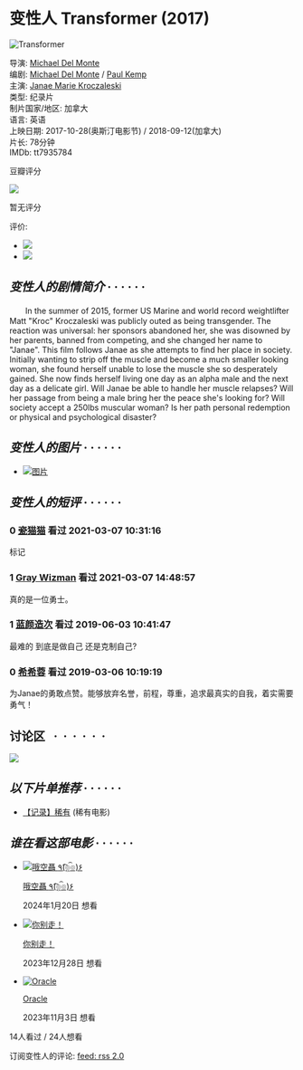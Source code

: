 # 变性人 Transformer (2017)

![Transformer](https://img3.doubanio.com/view/photo/s_ratio_poster/public/p2540025042.webp)

导演: [Michael Del Monte](/subject_search?search_text=Michael%20Del%20Monte)  
编剧: [Michael Del Monte](/subject_search?search_text=Michael%20Del%20Monte) / [Paul Kemp](/subject_search?search_text=Paul%20Kemp)  
主演: [Janae Marie Kroczaleski](/subject_search?search_text=Janae%20Marie%20Kroczaleski)  
类型: 纪录片  
制片国家/地区: 加拿大  
语言: 英语  
上映日期: 2017-10-28(奥斯汀电影节) / 2018-09-12(加拿大)  
片长: 78分钟  
IMDb: tt7935784

豆瓣评分

![](https://img2.doubanio.com/cuphead/movie-static/pics/reference.png)

暂无评分

评价:

-   ![](https://img9.doubanio.com/cuphead/movie-static/pics/short-comment.gif) 
-   ![](https://img1.doubanio.com/cuphead/movie-static/pics/add-review.gif) 

## _变性人的剧情简介_ · · · · · ·

　　In the summer of 2015, former US Marine and world record weightlifter Matt "Kroc" Kroczaleski was publicly outed as being transgender. The reaction was universal: her sponsors abandoned her, she was disowned by her parents, banned from competing, and she changed her name to "Janae". This film follows Janae as she attempts to find her place in society. Initially wanting to strip off the muscle and become a much smaller looking woman, she found herself unable to lose the muscle she so desperately gained. She now finds herself living one day as an alpha male and the next day as a delicate girl. Will Janae be able to handle her muscle relapses? Will her passage from being a male bring her the peace she's looking for? Will society accept a 250lbs muscular woman? Is her path personal redemption or physical and psychological disaster?

## _变性人的图片_ · · · · · · 

-   [![图片](https://img3.doubanio.com/view/photo/sqxs/public/p2540025042.webp)](https://movie.douban.com/photos/photo/2540025042/)

## _变性人的短评_ · · · · · · 

### 0 [瓷猫猫](https://www.douban.com/people/150940966/) 看过 2021-03-07 10:31:16

标记

### 1 [Gray Wizman](https://www.douban.com/people/kinokinokino/) 看过 2021-03-07 14:48:57

真的是一位勇士。

### 1 [蓝颜造次](https://www.douban.com/people/lanyanzaoci/) 看过 2019-06-03 10:41:47

最难的 到底是做自己 还是克制自己?

### 0 [希希蓉](https://www.douban.com/people/3808682/) 看过 2019-03-06 10:19:19

为Janae的勇敢点赞。能够放弃名誉，前程，尊重，追求最真实的自我，着实需要勇气！

## 讨论区   ·  ·  ·  ·  ·  ·

![](https://gameusclan.com/g.gif?s=js&a=douban&t=taboola_300X250&_=1740467288130&referrer=)

## _以下片单推荐_ · · · · · · 

-   [【记录】稀有](https://www.douban.com/doulist/46383565/) (稀有电影)

## _谁在看这部电影_ · · · · · · 

-   [![哦空聶 ٩(͡๏̯͡๏)۶](https://img3.doubanio.com/icon/u183825582-3.jpg)](https://www.douban.com/people/julien0316/)
    
    [哦空聶 ٩(͡๏̯͡๏)۶](https://www.douban.com/people/julien0316/)
    
    2024年1月20日 想看
    
-   [![你别走！](https://img3.doubanio.com/icon/u203986415-2.jpg)](https://www.douban.com/people/203986415/)
    
    [你别走！](https://www.douban.com/people/203986415/)
    
    2023年12月28日 想看
    
-   [![Oracle](https://img9.doubanio.com/icon/u72489669-1215.jpg)](https://www.douban.com/people/72489669/)
    
    [Oracle](https://www.douban.com/people/72489669/)
    
    2023年11月3日 想看

14人看过 / 24人想看

订阅变性人的评论: [feed: rss 2.0](https://movie.douban.com/feed/subject/30379586/reviews)